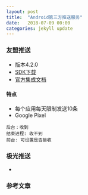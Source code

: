 ```yaml
---
layout: post
title:  "Android第三方推送服务"
date:   2018-07-09 00:00
categories: jekyll update
---
```


### 友盟推送
* 版本4.2.0
* [SDK下载](https://developer.umeng.com/?refer=UPush)
* [官方集成文档](https://developer.umeng.com/docs/66632/detail/66744)

#### 特点
* 每个应用每天限制发送10条
* Google Pixel
```
后台：收到
结束进程: 收不到
前台: 可设置是否接收
```

### 极光推送
* 

### 参考文章
